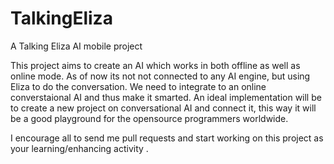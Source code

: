 # TalkingEliza
A Talking Eliza AI mobile project

This project aims to create an AI which works in both offline as well as online mode.
As of now its not not connected to any AI engine, but using Eliza to do the conversation.
We need to integrate to an online converstaional AI and thus make it smarted.
An ideal implementation will be to create a new project on conversational AI and connect it, this way it will be a good playground for the opensource programmers worldwide.

I encourage all to send me pull requests and start working on this project as your learning/enhancing activity .
